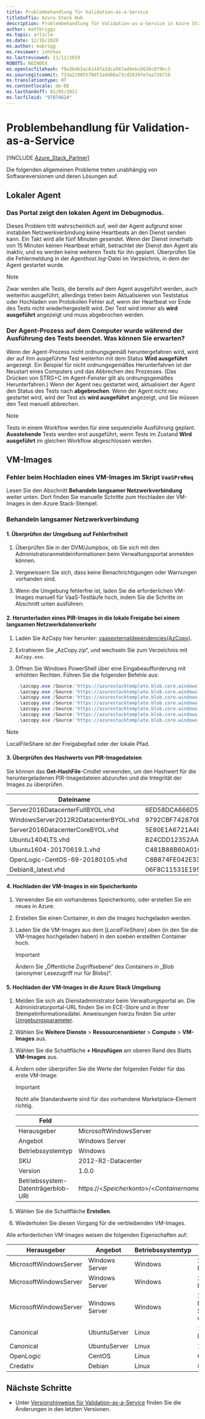 ```yaml
---
title: Problembehandlung für Validation-as-a-Service
titleSuffix: Azure Stack Hub
description: Problembehandlung für Validation-as-a-Service in Azure Stack Hub
author: mattbriggs
ms.topic: article
ms.date: 12/16/2020
ms.author: mabrigg
ms.reviewer: johnhas
ms.lastreviewed: 11/11/2019
ROBOTS: NOINDEX
ms.openlocfilehash: f9a3b4b3ac61447a3dca567ad9ebcb636c8f9bc3
ms.sourcegitcommit: 733a22985570df1ad466a73cd26397e7aa726719
ms.translationtype: HT
ms.contentlocale: de-DE
ms.lasthandoff: 01/05/2021
ms.locfileid: "97874624"
---
```

# <a name="troubleshoot-validation-as-a-service"></a>Problembehandlung für Validation-as-a-Service

[!INCLUDE [Azure_Stack_Partner](./includes/azure-stack-partner-appliesto.md)]

Die folgenden allgemeinen Probleme treten unabhängig von Softwareversionen und deren Lösungen auf.

## <a name="local-agent"></a>Lokaler Agent

### <a name="the-portal-shows-local-agent-in-debug-mode"></a>Das Portal zeigt den lokalen Agent im Debugmodus.

Dieses Problem tritt wahrscheinlich auf, weil der Agent aufgrund einer instabilen Netzwerkverbindung keine Heartbeats an den Dienst senden kann. Ein Takt wird alle fünf Minuten gesendet. Wenn der Dienst innerhalb von 15 Minuten keinen Heartbeat erhält, betrachtet der Dienst den Agent als inaktiv, und es werden keine weiteren Tests für ihn geplant. Überprüfen Sie die Fehlermeldung in der *Agenthost.log*-Datei im Verzeichnis, in dem der Agent gestartet wurde.

> [!Note]
> Zwar werden alle Tests, die bereits auf dem Agent ausgeführt werden, auch weiterhin ausgeführt, allerdings treten beim Aktualisieren von Teststatus oder Hochladen von Protokollen Fehler auf, wenn der Heartbeat vor Ende des Tests nicht wiederhergestellt wird. Der Test wird immer als **wird ausgeführt** angezeigt und muss abgebrochen werden.

### <a name="agent-process-on-machine-was-shut-down-while-executing-test-what-to-expect"></a>Der Agent-Prozess auf dem Computer wurde während der Ausführung des Tests beendet. Was können Sie erwarten?

Wenn der Agent-Prozess nicht ordnungsgemäß heruntergefahren wird, wird der auf ihm ausgeführte Test weiterhin mit dem Status **Wird ausgeführt** angezeigt. Ein Beispiel für nicht ordnungsgemäßes Herunterfahren ist der Neustart eines Computers und das Abbrechen des Prozesses. (Das Drücken von STRG+C im Agent-Fenster gilt als ordnungsgemäßes Herunterfahren.) Wenn der Agent neu gestartet wird, aktualisiert der Agent den Status des Tests nach **abgebrochen**. Wenn der Agent nicht neu gestartet wird, wird der Test als **wird ausgeführt** angezeigt, und Sie müssen den Test manuell abbrechen.

> [!Note]
> Tests in einem Workflow werden für eine sequenzielle Ausführung geplant. **Ausstehende** Tests werden erst ausgeführt, wenn Tests im Zustand **Wird ausgeführt** im gleichen Workflow abgeschlossen werden.

## <a name="vm-images"></a>VM-Images

### <a name="failure-occurs-when-uploading-vm-image-in-the-vaasprereq-script"></a>Fehler beim Hochladen eines VM-Images im Skript `VaaSPreReq`
Lesen Sie den Abschnitt **Behandeln langsamer Netzwerkverbindung** weiter unten. Dort finden Sie manuelle Schritte zum Hochladen der VM-Images in den Azure Stack-Stempel.

### <a name="handle-slow-network-connectivity"></a>Behandeln langsamer Netzwerkverbindung

#### <a name="1-verify-that-the-environment-is-healthy"></a>1. Überprüfen der Umgebung auf Fehlerfreiheit

1. Überprüfen Sie in der DVM/Jumpbox, ob Sie sich mit den Administratoranmeldeinformationen beim Verwaltungsportal anmelden können.

2. Vergewissern Sie sich, dass keine Benachrichtigungen oder Warnungen vorhanden sind.

3. Wenn die Umgebung fehlerfrei ist, laden Sie die erforderlichen VM-Images manuell für VaaS-Testläufe hoch, indem Sie die Schritte im Abschnitt unten ausführen:

<!-- This is from the appendix to the Deploy local agent topic. -->

#### <a name="2-download-pir-image-to-local-share-in-case-of-slow-network-traffic"></a>2. Herunterladen eines PIR-Images in die lokale Freigabe bei einem langsamen Netzwerkdatenverkehr

1. Laden Sie AzCopy hier herunter: [vaasexternaldependencies(AzCopy)](https://vaasexternaldependencies.blob.core.windows.net/prereqcomponents/AzCopy.zip).

2. Extrahieren Sie „AzCopy.zip“, und wechseln Sie zum Verzeichnis mit `AzCopy.exe`.

3. Öffnen Sie Windows PowerShell über eine Eingabeaufforderung mit erhöhten Rechten. Führen Sie die folgenden Befehle aus:

```powershell  
    .\azcopy.exe /Source:'https://azurestacktemplate.blob.core.windows.net/azurestacktemplate-public-container' /Dest:'<LocalFileShare>' /Pattern:'Server2016DatacenterFullBYOL.vhd' /NC:12 /V:azcopylog.log /Y
    .\azcopy.exe /Source:'https://azurestacktemplate.blob.core.windows.net/azurestacktemplate-public-container' /Dest:'<LocalFileShare>' /Pattern:'Server2016DatacenterCoreBYOL.vhd' /NC:12 /V:azcopylog.log /Y
    .\azcopy.exe /Source:'https://azurestacktemplate.blob.core.windows.net/azurestacktemplate-public-container' /Dest:'<LocalFileShare>' /Pattern:'WindowsServer2012R2DatacenterBYOL.vhd' /NC:12 /V:azcopylog.log /Y
    .\azcopy.exe /Source:'https://azurestacktemplate.blob.core.windows.net/azurestacktemplate-public-container' /Dest:'<LocalFileShare>' /Pattern:'Ubuntu1404LTS.vhd' /NC:12 /V:azcopylog.log /Y
    .\azcopy.exe /Source:'https://azurestacktemplate.blob.core.windows.net/azurestacktemplate-public-container' /Dest:'<LocalFileShare>' /Pattern:'Ubuntu1604-20170619.1.vhd' /NC:12 /V:azcopylog.log /Y
    .\azcopy.exe /Source:'https://azurestacktemplate.blob.core.windows.net/azurestacktemplate-public-container' /Dest:'<LocalFileShare>' /Pattern:'OpenLogic-CentOS-69-20180105.vhd' /NC:12 /V:azcopylog.log /Y
    .\azcopy.exe /Source:'https://azurestacktemplate.blob.core.windows.net/azurestacktemplate-public-container' /Dest:'<LocalFileShare>' /Pattern:'Debian8_latest.vhd' /NC:12 /V:azcopylog.log /Y
```

> [!Note]  
> LocalFileShare ist der Freigabepfad oder der lokale Pfad.

#### <a name="3-verifying-pir-image-file-hash-value"></a>3. Überprüfen des Hashwerts von PIR-Imagedateien

Sie können das **Get-HashFile**-Cmdlet verwenden, um den Hashwert für die heruntergeladenen PIR-Imagedateien abzurufen und die Integrität der Images zu überprüfen.

| Dateiname | SHA256 |
|---------------------------------------|------------------------------------------------------------------|
| Server2016DatacenterFullBYOL.vhd | 6ED58DCA666D530811A1EA563BA509BF9C29182B902D18FCA03C7E0868F733E9 |
| WindowsServer2012R2DatacenterBYOL.vhd | 9792CBF742870B1730B9B16EA814C683A8415EFD7601DDB6D5A76D0964767028 |
| Server2016DatacenterCoreBYOL.vhd | 5E80E1A6721A48A10655E6154C1B90E320DF5558487D6A0D7BFC7DCD32C4D9A5 |
| Ubuntu1404LTS.vhd | B24CDD12352AAEBC612A4558AB9E80F031A2190E46DCB459AF736072742E20E0 |
| Ubuntu1604-20170619.1.vhd | C481B88B60A01CBD5119A3F56632A2203EE5795678D3F3B9B764FFCA885E26CB |
| OpenLogic-CentOS-69-20180105.vhd | C8B874FE042E33B488110D9311AF1A5C7DC3B08E6796610BF18FDD6728C7913C |
| Debian8_latest.vhd | 06F8C11531E195D0C90FC01DFF5DC396BB1DD73A54F8252291ED366CACD996C1 |

#### <a name="4-upload-vm-images-to-a-storage-account"></a>4. Hochladen der VM-Images in ein Speicherkonto

1. Verwenden Sie ein vorhandenes Speicherkonto, oder erstellen Sie ein neues in Azure.

2. Erstellen Sie einen Container, in den die Images hochgeladen werden.

3. Laden Sie die VM-Images aus dem [*LocalFileShare*] oben (in den Sie die VM-Images hochgeladen haben) in den soeben erstellten Container hoch.
    > [!IMPORTANT]
    > Ändern Sie „Öffentliche Zugriffsebene“ des Containers in „Blob (anonymer Lesezugriff nur für Blobs)“.

#### <a name="5-upload-vm-images-to-azure-stack-environment"></a>5. Hochladen der VM-Images in die Azure Stack Umgebung

1. Melden Sie sich als Dienstadministrator beim Verwaltungsportal an. Die Administratorportal-URL finden Sie im ECE-Store und in Ihrer Stempelinformationsdatei. Anweisungen hierzu finden Sie unter [Umgebungsparameter](azure-stack-vaas-parameters.md#environment-parameters).

2. Wählen Sie **Weitere Dienste** > **Ressourcenanbieter** > **Compute** > **VM-Images** aus.

3. Wählen Sie die Schaltfläche **+ Hinzufügen** am oberen Rand des Blatts **VM-Images** aus.

4. Ändern oder überprüfen Sie die Werte der folgenden Felder für das erste VM-Image:

    > [!IMPORTANT]
    > Nicht alle Standardwerte sind für das vorhandene Marketplace-Element richtig.

    | Feld  | Wert  |
    |---------|---------|
    | Herausgeber | MicrosoftWindowsServer |
    | Angebot | Windows Server |
    | Betriebssystemtyp | Windows |
    | SKU | 2012-R2-Datacenter |
    | Version | 1.0.0 |
    | Betriebssystem-Datenträgerblob-URI | https://<*Speicherkonto*>/<*Containername*>/WindowsServer2012R2DatacenterBYOL.vhd |


5. Wählen Sie die Schaltfläche **Erstellen**.

6. Wiederholen Sie diesen Vorgang für die verbleibenden VM-Images.

Alle erforderlichen VM-Images weisen die folgenden Eigenschaften auf:

| Herausgeber  | Angebot  | Betriebssystemtyp | SKU | Version | Betriebssystem-Datenträgerblob-URI |
|---------|---------|---------|---------|---------|---------|
| MicrosoftWindowsServer| Windows Server | Windows | 2012-R2-Datacenter | 1.0.0 | https://[*Speicherkonto*]/[*Containername*]/WindowsServer2012R2DatacenterBYOL.vhd |
| MicrosoftWindowsServer | Windows Server | Windows | 2016-Datacenter | 1.0.0 | https://[*Speicherkonto*]/[*Containername*]/Server2016DatacenterFullBYOL.vhd |
| MicrosoftWindowsServer | Windows Server | Windows | 2016-Datacenter-Server-Core | 1.0.0 | https://[*Speicherkonto*]/[*Containername*]/Server2016DatacenterCoreBYOL.vhd |
| Canonical | UbuntuServer | Linux | 14.04.3-LTS | 1.0.0 | https://[*Speicherkonto*]/[*Containername*]/Ubuntu1404LTS.vhd |
| Canonical | UbuntuServer | Linux | 16.04-LTS | 16.04.20170811 | https://[*Speicherkonto*]/[*Containername*]/Ubuntu1604-20170619.1.vhd |
| OpenLogic | CentOS | Linux | 6.9 | 1.0.0 | https://[*Speicherkonto*]/[*Containername*]/OpenLogic-CentOS-69-20180105.vhd |
| Credativ | Debian | Linux | 8 | 1.0.0 | https://[*Speicherkonto*]/[*Containername*]/Debian8_latest.vhd |

## <a name="next-steps"></a>Nächste Schritte

- Unter [Versionshinweise für Validation-as-a-Service](azure-stack-vaas-release-notes.md) finden Sie die Änderungen in den letzten Versionen.